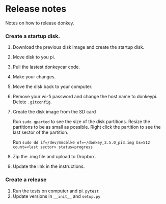 # Release notes
Notes on how to release donkey.

### Create a startup disk.


1. Download the previous disk image and create the startup disk.
2. Move disk to you pi.
3. Pull the lastest donkeycar code.
4. Make your changes.
5. Move the disk back to your computer.
6. Remove your wi-fi password and change the host name to donkeypi. Delete `.gitconfig`.
7. Create the disk image from the SD card

    Run `sudo gparted` to see the size of the disk partitions. Resize the partitions
    to be as small as possible. Right click the partition to see the last sector of the partition.

    Run `sudo dd if=/dev/mmcblk0 of=~/donkey_2.5.0_pi3.img bs=512 count=<last sector> status=progress`

8. Zip the .img file and upload to Dropbox.
9. Update the link in the instructions.

### Create a release

1. Run the tests on computer and pi. `pytest`
2. Update versions in `__init__` and `setup.py`
